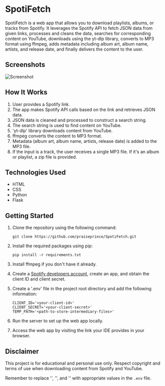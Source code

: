 # SpotiFetch

SpotiFetch is a web app that allows you to download playlists, albums, or tracks from Spotify. It leverages the Spotify API to fetch JSON data from given links, processes and cleans the data, searches for corresponding content on YouTube, downloads using the yt-dlp library, converts to MP3 format using ffmpeg, adds metadata including album art, album name, artists, and release date, and finally delivers the content to the user.

## Screenshots

![Screenshot](screenshot.png)

## How It Works

1. User provides a Spotify link.
2. The app makes Spotify API calls based on the link and retrieves JSON data.
3. JSON data is cleaned and processed to construct a search string.
4. The search string is used to find content on YouTube.
5. 'yt-dlp' library downloads content from YouTube.
6. ffmpeg converts the content to MP3 format.
7. Metadata (album art, album name, artists, release date) is added to the MP3 file.
8. If the input is a track, the user receives a single MP3 file. If it's an album or playlist, a zip file is provided.

## Technologies Used

- HTML
- CSS
- Python
- Flask

## Getting Started

1. Clone the repository using the following command:
   ```
   git clone https://github.com/praiseprince/SpotiFetch.git
   ```

2. Install the required packages using pip:
   ```
   pip install -r requirements.txt
   ```
3. Install ffmpeg if you don't have it already.
4. Create a [Spotify developers account](https://developer.spotify.com/dashboard/), create an app, and obtain the client ID and client secret.
5. Create a '.env' file in the project root directory and add the following information:
   ```
   CLIENT_ID='<your-client-id>'
   CLIENT_SECRET='<your-client-secret>'
   TEMP_PATH='<path-to-store-intermediary-files>'
   ```
6. Run the server to set up the web app locally.
7. Access the web app by visiting the link your IDE provides in your browser.

## Disclaimer
This project is for educational and personal use only. Respect copyright and terms of use when downloading content from Spotify and YouTube.

Remember to replace '<your-client-id>', '<your-client-secret>', and '<path-to-store-intermediary-files>' with appropriate values in the `.env` file.

